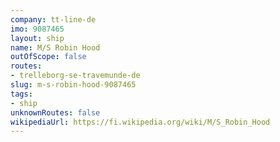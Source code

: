 ```yaml
---
company: tt-line-de
imo: 9087465
layout: ship
name: M/S Robin Hood
outOfScope: false
routes:
- trelleborg-se-travemunde-de
slug: m-s-robin-hood-9087465
tags:
- ship
unknownRoutes: false
wikipediaUrl: https://fi.wikipedia.org/wiki/M/S_Robin_Hood
---
```

